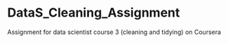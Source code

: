 # DataS_Cleaning_Assignment
Assignment for data scientist course 3 (cleaning and tidying) on Coursera
